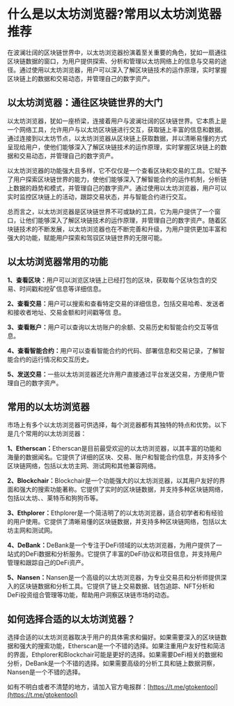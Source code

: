 # 什么是以太坊浏览器?常用以太坊浏览器推荐

在波澜壮阔的区块链世界中，以太坊浏览器扮演着至关重要的角色，犹如一扇通往区块链数据的窗口，为用户提供探索、分析和管理以太坊网络上的信息与交易的途径。通过使用以太坊浏览器，用户可以深入了解区块链技术的运作原理，实时掌握区块链上的数据和交易动态，并管理自己的数字资产。

## 以太坊浏览器：通往区块链世界的大门

以太坊浏览器，犹如一座桥梁，连接着用户与波澜壮阔的区块链世界。它本质上是一个网络工具，允许用户与以太坊区块链进行交互，获取链上丰富的信息和数据。通过连接到以太坊节点，以太坊浏览器从区块链上获取数据，并以清晰易懂的方式呈现给用户，使他们能够深入了解区块链技术的运作原理，实时掌握区块链上的数据和交易动态，并管理自己的数字资产。

以太坊浏览器的功能强大且多样，它不仅仅是一个查看区块和交易的工具。它赋予了用户探索区块链世界的能力，使他们能够深入了解智能合约的运作机制，分析链上数据的趋势和模式，并管理自己的数字资产。通过使用以太坊浏览器，用户可以实时监控区块链上的活动，跟踪交易状态，并与智能合约进行交互。

总而言之，以太坊浏览器是区块链世界不可或缺的工具，它为用户提供了一个窗口，让他们能够深入了解区块链技术的运作原理，并管理自己的数字资产。随着区块链技术的不断发展，以太坊浏览器也在不断完善和升级，为用户提供更加丰富和强大的功能，赋能用户探索和驾驭区块链世界的无限可能。

## 以太坊浏览器常用的功能

**1、查看区块：**&#x7528;户可以浏览区块链上已经打包的区块，获取每个区块包含的交易、时间戳和挖矿信息等详细信息。&#x20;

**2、查看交易：**&#x7528;户可以搜索和查看特定交易的详细信息，包括交易哈希、发送者和接收者地址、交易金额和时间戳等信 息。&#x20;

**3、查看账户：**&#x7528;户可以查询以太坊账户的余额、交易历史和智能合约交互等信息。

**4、查看智能合约：**&#x7528;户可以查看智能合约的代码、部署信息和交易记录，了解智能合约的运行情况和交互历史。&#x20;

**5、发送交易：**&#x4E00;些以太坊浏览器还允许用户直接通过平台发送交易，方便用户管理自己的数字资产。

## 常用的以太坊浏览器

市场上有多个以太坊浏览器可供选择，每个浏览器都有其独特的特点和优势。以下是几个常用的以太坊浏览器：&#x20;

**1、Etherscan：**&#x45;therscan是目前最受欢迎的以太坊浏览器，以其丰富的功能和海量的数据闻名。它提供了详细的区块、交易、账户和智能合约信息，并支持多个区块链网络，包括以太坊主网、测试网和其他兼容网络。&#x20;

**2、Blockchair：**&#x42;lockchair是一个功能强大的以太坊浏览器，以其用户友好的界面和强大的搜索功能著称。它提供了实时的区块链数据，并支持多种区块链网络，包括以太坊、、莱特币和狗狗币等。&#x20;

**3、Ethplorer：**&#x45;thplorer是一个简洁明了的以太坊浏览器，适合初学者和有经验的用户使用。它提供了清晰易懂的区块链数据，并支持多种区块链网络，包括以太坊主网和测试网。&#x20;

**4、DeBank：**&#x44;eBank是一个专注于DeFi领域的以太坊浏览器，为用户提供了一站式的DeFi数据和分析服务。它提供了丰富的DeFi协议和项目信息，并支持用户管理和跟踪自己的DeFi资产。&#x20;

**5、Nansen：**&#x4E;ansen是一个高级的以太坊浏览器，为专业交易员和分析师提供深入的区块链数据和分析工具。它提供了链上交易数据、钱包追踪、NFT分析和DeFi投资组合管理等功能，帮助用户洞察区块链市场的动态。

## 如何选择合适的以太坊浏览器？

选择合适的以太坊浏览器取决于用户的具体需求和偏好。如果需要深入的区块链数据和强大的搜索功能，Etherscan是一个不错的选择。如果注重用户友好性和简洁的界面，Ethplorer和Blockchair可能是更好的选择。如果需要DeFi相关的数据和分析，DeBank是一个不错的选择。如果需要高级的分析工具和链上数据洞察，Nansen是一个不错的选择。

如有不明白或者不清楚的地方，请加入官方电报群：[https://t.me/gtokentool](https://t.me/gtokentool)
